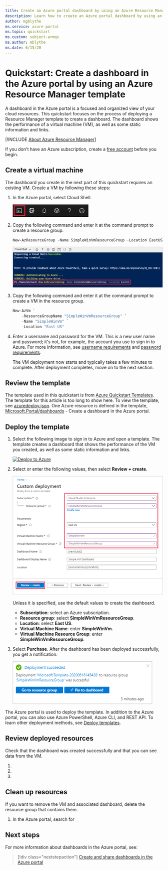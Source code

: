 ```yaml
---
title: Create an Azure portal dashboard by using an Azure Resource Manager template
description: Learn how to create an Azure portal dashboard by using an Azure Resource Manager template.
author: mgblythe
ms.service: azure-portal
ms.topic: quickstart
ms.custom: subject-armqs
ms.author: mblythe
ms.date: 6/15/20
---
```


# Quickstart: Create a dashboard in the Azure portal by using an Azure Resource Manager template

A dashboard in the Azure portal is a focused and organized view of your cloud resources. This quickstart focuses on the process of deploying a Resource Manager template to create a dashboard. The dashboard shows the performance of a virtual machine (VM), as well as some static information and links.

[!INCLUDE [About Azure Resource Manager](../../includes/resource-manager-quickstart-introduction.md)]

If you don't have an Azure subscription, create a [free account](https://azure.microsoft.com/free/?WT.mc_id=A261C142F) before you begin.

## Create a virtual machine

The dashboard you create in the next part of this quickstart requires an existing VM. Create a VM by following these steps:

1. In the Azure portal, select Cloud Shell.

    ![Select Cloud shell from the Azure portal ribbon](media/quick-create-template/cloud-shell.png)

1. Copy the following command and enter it at the command prompt to create a resource group.

    ```powershell
    New-AzResourceGroup -Name SimpleWinVmResourceGroup -Location EastUS
    ```

    ![Copy a command into the command prompt](media/quick-create-template/command-prompt.png)

1. Copy the following command and enter it at the command prompt to create a VM in the resource group.

    ```powershell
    New-AzVm `
        -ResourceGroupName "SimpleWinVmResourceGroup" `
        -Name "SimpleWinVm" `
        -Location "East US" 
    ```

1. Enter a username and password for the VM. This is a new user name and password; it's not, for example, the account you use to sign in to Azure. For more information, see [username requirements](..articles/virtual-machines/windows/faq#what-are-the-username-requirements-when-creating-a-vm) and [password requirements](..articles/virtual-machines/windows/faq#what-are-the-password-requirements-when-creating-a-vm).

    The VM deployment now starts and typically takes a few minutes to complete. After deployment completes, move on to the next section.

## Review the template

The template used in this quickstart is from [Azure Quickstart Templates](media/quick-create-template/azuredeploy.json). The template for this article is too long to show here. To view the template, see [azuredeploy.json](media/quick-create-template/azuredeploy.json). One Azure resource is defined in the template, [Microsoft.Portal/dashboards](/azure/templates/microsoft.portal/dashboards) - Create a dashboard in the Azure portal.

## Deploy the template

1. Select the following image to sign in to Azure and open a template. The template creates a dashboard that shows the performance of the VM you created, as well as some static information and links.

    [![Deploy to Azure](../media/template-deployments/deploy-to-azure.svg)](https://portal.azure.com/#create/Microsoft.Template/uri/https%3A%2F%2Fraw.githubusercontent.com%2FAzure%2Fazure-quickstart-templates%2Fmaster%2F101-key-vault-create%2Fazuredeploy.json)

1. Select or enter the following values, then select **Review + create**.

   ![Resource Manager template, create dashboard, deploy portal](media/quick-create-template/create-dashboard-using-template-portal.png)

    Unless it is specified, use the default values to create the dashboard.

    * **Subscription**: select an Azure subscription.
    * **Resource group**: select **SimpleWinVmResourceGroup**.
    * **Location**: select **East US**.
    * **Virtual Machine Name**: enter **SimpleWinVm**.
    * **Virtual Machine Resource Group**: enter **SimpleWinVmResourceGroup**.

1. Select **Purchase**. After the dashboard has been deployed successfully, you get a notification:

   ![Resource Manager template, create dashboard, deploy portal notification](./media/quick-create-template/resource-manager-template-portal-deployment-notification.png)

The Azure portal is used to deploy the template. In addition to the Azure portal, you can also use Azure PowerShell, Azure CLI, and REST API. To learn other deployment methods, see [Deploy templates](../azure-resource-manager/templates/deploy-powershell.md).

## Review deployed resources

Check that the dashboard was created successfully and that you can see data from the VM.

1.

1.

1.

## Clean up resources

If you want to remove the VM and associated dashboard, delete the resource group that contains them.

1. In the Azure portal, search for 



## Next steps

For more information about dashboards in the Azure portal, see:

> [!div class="nextstepaction"]
> [Create and share dashboards in the Azure portal](azure-portal-dashboards.md)